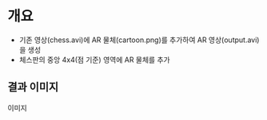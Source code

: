 # 개요
- 기존 영상(chess.avi)에 AR 물체(cartoon.png)를 추가하여 AR 영상(output.avi)을 생성
- 체스판의 중앙 4x4(점 기준) 영역에 AR 물체를 추가

## 결과 이미지
이미지